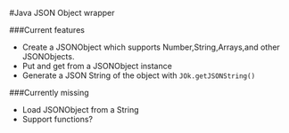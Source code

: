 #Java JSON Object wrapper

###Current features
- Create a JSONObject which supports Number,String,Arrays,and other JSONObjects.
- Put and get from a JSONObject instance
- Generate a JSON String of the object with `JOk.getJSONString()`

###Currently missing
- Load JSONObject from a String
- Support functions?
